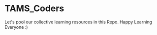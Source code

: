 # TAMS_Coders
Let's pool our collective learning resources in this Repo. Happy Learning Everyone :)
